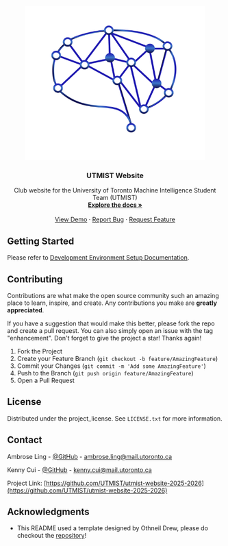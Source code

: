 <!-- Improved compatibility of back to top link: See: https://github.com/othneildrew/Best-README-Template/pull/73 -->
<a id="readme-top"></a>
<!--
*** Thanks for checking out the Best-README-Template. If you have a suggestion
*** that would make this better, please fork the repo and create a pull request
*** or simply open an issue with the tag "enhancement".
*** Don't forget to give the project a star!
*** Thanks again! Now go create something AMAZING! :D
-->



<!-- PROJECT SHIELDS -->
<!--
*** I'm using markdown "reference style" links for readability.
*** Reference links are enclosed in brackets [ ] instead of parentheses ( ).
*** See the bottom of this document for the declaration of the reference variables
*** for contributors-url, forks-url, etc. This is an optional, concise syntax you may use.
*** https://www.markdownguide.org/basic-syntax/#reference-style-links
-->
<!-- PROJECT LOGO -->
<br />
<div align="center">
  <a href="https://github.com/UTMIST/utmist-website-2025-2026">
    <img src="docs/images/UTMIST_logo.png" alt="Logo" width="420" height="360">
  </a>

<h3 align="center">UTMIST Website</h3>

  <p align="center">
    Club website for the University of Toronto Machine Intelligence Student Team (UTMIST)
    <br />
    <a href="https://github.com/UTMIST/utmist-website-2025-2026"><strong>Explore the docs »</strong></a>
    <br />
    <br />
    <a href="https://utmist.gitlab.io/">View Demo</a>
    &middot;
    <a href="https://github.com/UTMIST/utmist-website-2025-2026/issues/new?labels=bug&template=bug-report---.md">Report Bug</a>
    &middot;
    <a href="https://github.com/UTMIST/utmist-website-2025-2026/issues/new?labels=enhancement&template=feature-request---.md">Request Feature</a>
  </p>
</div>

<!-- GETTING STARTED -->
## Getting Started

Please refer to [Development Environment Setup Documentation](docs/Setup.md).

<!-- CONTRIBUTING -->
## Contributing

Contributions are what make the open source community such an amazing place to learn, inspire, and create. Any contributions you make are **greatly appreciated**.

If you have a suggestion that would make this better, please fork the repo and create a pull request. You can also simply open an issue with the tag "enhancement".
Don't forget to give the project a star! Thanks again!

1. Fork the Project
2. Create your Feature Branch (`git checkout -b feature/AmazingFeature`)
3. Commit your Changes (`git commit -m 'Add some AmazingFeature'`)
4. Push to the Branch (`git push origin feature/AmazingFeature`)
5. Open a Pull Request

<!-- LICENSE -->
## License

Distributed under the project_license. See `LICENSE.txt` for more information.

<!-- CONTACT -->
## Contact

Ambrose Ling - [@GitHub](https://github.com/ambroseling) - ambrose.ling@mail.utoronto.ca

Kenny Cui - [@GitHub](https://github.com/KCui0327) - kenny.cui@mail.utoronto.ca

Project Link: [https://github.com/UTMIST/utmist-website-2025-2026](https://github.com/UTMIST/utmist-website-2025-2026)

<!-- ACKNOWLEDGMENTS -->
## Acknowledgments

* This README used a template designed by Othneil Drew, please do checkout the [repository](https://github.com/othneildrew/Best-README-Template)!
